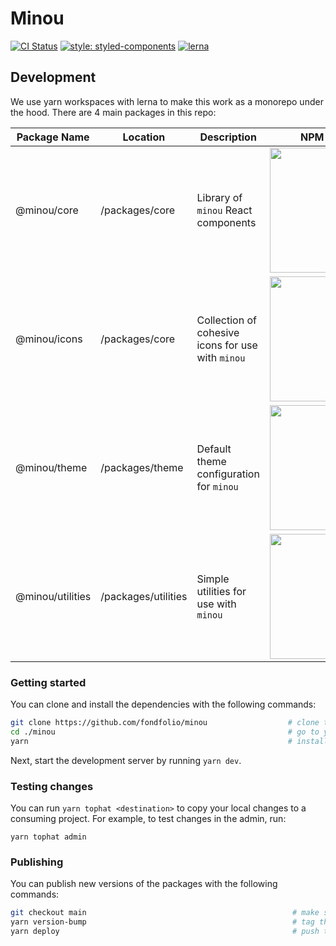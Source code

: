 # Minou

[![CI Status](https://github.com/fondfolio/minou/workflows/CI/badge.svg)](https://github.com/fondfolio/minou/actions)
[![style: styled-components](https://img.shields.io/badge/style-%F0%9F%92%85%20styled--components-orange.svg?colorB=daa357&colorA=db748e)](https://github.com/styled-components/styled-components)
[![lerna](https://img.shields.io/badge/maintained%20with-lerna-cc00ff.svg)](https://lernajs.io/)

## Development

We use yarn workspaces with lerna to make this work as a monorepo under the hood. There are 4 main packages in this repo:

| Package Name     | Location            | Description                                       | NPM Version                                                                                                                               |
| ---------------- | ------------------- | ------------------------------------------------- | ----------------------------------------------------------------------------------------------------------------------------------------- |
| @minou/core      | /packages/core      | Library of `minou` React components               | <a href="https://badge.fury.io/js/%40minou%2Fcore"><img src="https://badge.fury.io/js/%40minou%2Fcore.svg" width="200px" /></a>           |
| @minou/icons     | /packages/core      | Collection of cohesive icons for use with `minou` | <a href="https://badge.fury.io/js/%40minou%2Ficons"><img src="https://badge.fury.io/js/%40minou%2Ficons.svg" width="200px" /></a>         |
| @minou/theme     | /packages/theme     | Default theme configuration for `minou`           | <a href="https://badge.fury.io/js/%40minou%2Ftheme"><img src="https://badge.fury.io/js/%40minou%2Ftheme.svg" width="200px" /></a>         |
| @minou/utilities | /packages/utilities | Simple utilities for use with `minou`             | <a href="https://badge.fury.io/js/%40minou%2Futilities"><img src="https://badge.fury.io/js/%40minou%2Futilities.svg" width="200px" /></a> |

### Getting started

You can clone and install the dependencies with the following commands:

```bash
git clone https://github.com/fondfolio/minou                  # clone this repo
cd ./minou                                                    # go to your local clone
yarn                                                          # install dependencies
```

Next, start the development server by running `yarn dev`.

### Testing changes

You can run `yarn tophat <destination>` to copy your local changes to a consuming project. For example, to test changes in the admin, run:

```
yarn tophat admin
```

### Publishing

You can publish new versions of the packages with the following commands:

```bash
git checkout main                                              # make sure you are on the main branch
yarn version-bump                                              # tag the new version
yarn deploy                                                    # push to npm
```
